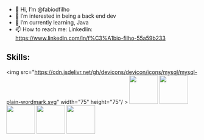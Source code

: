 - 👋 Hi, I’m @fabiodfilho
- 👀 I’m interested in being a back end dev
- 🌱 I’m currently learning, Java 
- 📫 How to reach me: Linkedlin: https://www.linkedin.com/in/f%C3%A1bio-filho-55a59b233

## Skills:
 <img src="https://cdn.jsdelivr.net/gh/devicons/devicon/icons/mysql/mysql-plain-wordmark.svg" width="75" height="75"/ > <img src="https://cdn.jsdelivr.net/gh/devicons/devicon/icons/java/java-plain-wordmark.svg" width="75" height="75"/> <img src="https://cdn.jsdelivr.net/gh/devicons/devicon/icons/python/python-plain-wordmark.svg" width="75" height="75"/>  <img src="https://cdn.jsdelivr.net/gh/devicons/devicon/icons/canva/canva-original.svg" width="75" height="75"/> <img src="https://cdn.jsdelivr.net/gh/devicons/devicon/icons/javascript/javascript-plain.svg" width="75" height="75"/> <img src="https://cdn.jsdelivr.net/gh/devicons/devicon/icons/amazonwebservices/amazonwebservices-plain-wordmark.svg" width="75" height="75"/>
          
          
          
          
          
          

          
          
          
          
          
          
          


